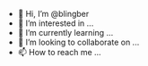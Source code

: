 - 👋 Hi, I’m @blingber
- 👀 I’m interested in ...
- 🌱 I’m currently learning ...
- 💞️ I’m looking to collaborate on ...
- 📫 How to reach me ...

<!---
blingber/blingber is a ✨ special ✨ repository because its `README.md` (this file) appears on your GitHub profile.
You can click the Preview link to take a look at your changes.
--->
